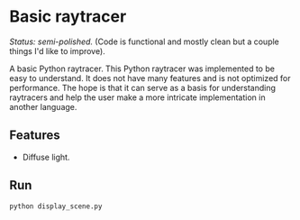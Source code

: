 # Basic raytracer

*Status: semi-polished.* (Code is functional and mostly clean but a couple things I'd like to improve). 

A basic Python raytracer. This Python raytracer was implemented to be easy to understand. It does not have many features and is not optimized for performance. The hope is that it can serve as a basis for understanding raytracers and help the user make a more intricate implementation in another language. 

## Features

* Diffuse light.

## Run

```
python display_scene.py
```
